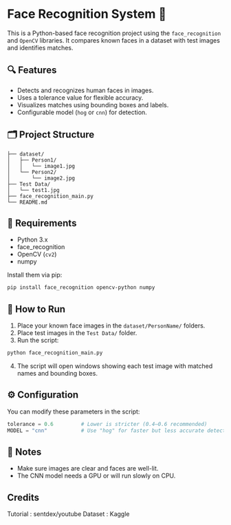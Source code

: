 # Face Recognition System 🎯

This is a Python-based face recognition project using the `face_recognition` and `OpenCV` libraries. It compares known faces in a dataset with test images and identifies matches.

## 🔍 Features

- Detects and recognizes human faces in images.
- Uses a tolerance value for flexible accuracy.
- Visualizes matches using bounding boxes and labels.
- Configurable model (`hog` or `cnn`) for detection.

## 🗂️ Project Structure

```
├── dataset/
│   ├── Person1/
│   │   └── image1.jpg
│   └── Person2/
│       └── image2.jpg
├── Test Data/
│   └── test1.jpg
├── face_recognition_main.py
└── README.md
```

## 🧠 Requirements

- Python 3.x
- face_recognition
- OpenCV (`cv2`)
- numpy

Install them via pip:
```bash
pip install face_recognition opencv-python numpy
```

## 🚀 How to Run

1. Place your known face images in the `dataset/PersonName/` folders.
2. Place test images in the `Test Data/` folder.
3. Run the script:
```bash
python face_recognition_main.py
```

4. The script will open windows showing each test image with matched names and bounding boxes.

## ⚙️ Configuration

You can modify these parameters in the script:

```python
tolerance = 0.6         # Lower is stricter (0.4–0.6 recommended)
MODEL = "cnn"           # Use "hog" for faster but less accurate detection
```
## 📁 Notes

- Make sure images are clear and faces are well-lit.
- The CNN model needs a GPU or will run slowly on CPU.

## Credits
Tutorial : sentdex/youtube
Dataset : Kaggle
